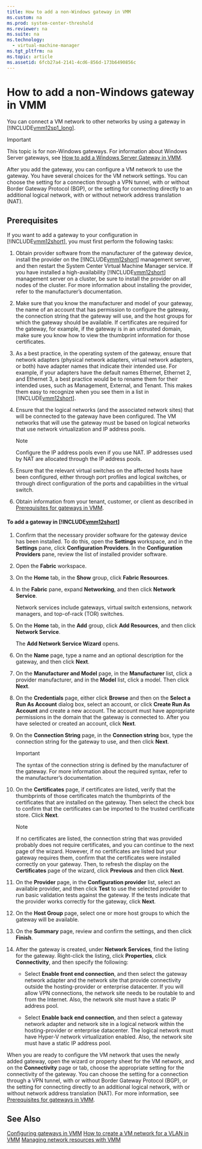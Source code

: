 ```yaml
---
title: How to add a non-Windows gateway in VMM
ms.custom: na
ms.prod: system-center-threshold
ms.reviewer: na
ms.suite: na
ms.technology: 
  - virtual-machine-manager
ms.tgt_pltfrm: na
ms.topic: article
ms.assetid: 6fcb27a4-2141-4cd6-856d-173b6490856c
---
```

# How to add a non-Windows gateway in VMM
You can connect a VM network to other networks by using a gateway in [!INCLUDE[vmm12sp1_long](./Token/vmm12sp1_long_md.md)].

> [!IMPORTANT]
> This topic is for non\-Windows gateways. For information about Windows Server gateways, see [How to add a Windows Server Gateway in VMM](./How-to-add-a-Windows-Server-Gateway-in-VMM.md).

After you add the gateway, you can configure a VM network to use the gateway. You have several choices for the VM network settings. You can choose the setting for a connection through a VPN tunnel, with or without Border Gateway Protocol \(BGP\), or the setting for connecting directly to an additional logical network, with or without network address translation \(NAT\).

## Prerequisites
If you want to add a gateway to your configuration in [!INCLUDE[vmm12short](./Token/vmm12short_md.md)], you must first perform the following tasks:

1.  Obtain provider software from the manufacturer of the gateway device, install the provider on the [!INCLUDE[vmm12short](./Token/vmm12short_md.md)] management server, and then restart the System Center Virtual Machine Manager service. If you have installed a high\-availability [!INCLUDE[vmm12short](./Token/vmm12short_md.md)] management server on a cluster, be sure to install the provider on all nodes of the cluster. For more information about installing the provider, refer to the manufacturer’s documentation.

2.  Make sure that you know the manufacturer and model of your gateway, the name of an account that has permission to configure the gateway, the connection string that the gateway will use, and the host groups for which the gateway should be available. If certificates are required for the gateway, for example, if the gateway is in an untrusted domain, make sure you know how to view the thumbprint information for those certificates.

3.  As a best practice, in the operating system of the gateway, ensure that network adapters \(physical network adapters, virtual network adapters, or both\) have adapter names that indicate their intended use. For example, if your adapters have the default names Ethernet, Ethernet 2, and Ethernet 3, a best practice would be to rename them for their intended uses, such as Management, External, and Tenant. This makes them easy to recognize when you see them in a list in [!INCLUDE[vmm12short](./Token/vmm12short_md.md)].

4.  Ensure that the logical networks \(and the associated network sites\) that will be connected to the gateway have been configured. The VM networks that will use the gateway must be based on logical networks that use network virtualization and IP address pools.

    > [!NOTE]
    > Configure the IP address pools even if you use NAT. IP addresses used by NAT are allocated through the IP address pools.

5.  Ensure that the relevant virtual switches on the affected hosts have been configured, either through port profiles and logical switches, or through direct configuration of the ports and capabilities in the virtual switch.

6.  Obtain information from your tenant, customer, or client as described in [Prerequisites for gateways in VMM](./Prerequisites-for-gateways-in-VMM.md).

#### To add a gateway in [!INCLUDE[vmm12short](./Token/vmm12short_md.md)]

1.  Confirm that the necessary provider software for the gateway device has been installed. To do this, open the **Settings** workspace, and in the **Settings** pane, click **Configuration Providers**. In the **Configuration Providers** pane, review the list of installed provider software.

2.  Open the **Fabric** workspace.

3.  On the **Home** tab, in the **Show** group, click **Fabric Resources**.

4.  In the **Fabric** pane, expand **Networking**, and then click **Network Service**.

    Network services include gateways, virtual switch extensions, network managers, and top\-of\-rack \(TOR\) switches.

5.  On the **Home** tab, in the **Add** group, click **Add Resources**, and then click **Network Service**.

    The **Add Network Service Wizard** opens.

6.  On the **Name** page, type a name and an optional description for the gateway, and then click **Next**.

7.  On the **Manufacturer and Model** page, in the **Manufacturer** list, click a provider manufacturer, and in the **Model** list, click a model. Then click **Next**.

8.  On the **Credentials** page, either click **Browse** and then on the **Select a Run As Account** dialog box, select an account, or click **Create Run As Account** and create a new account. The account must have appropriate permissions in the domain that the gateway is connected to. After you have selected or created an account, click **Next**.

9. On the **Connection String** page, in the **Connection string** box, type the connection string for the gateway to use, and then click **Next**.

    > [!IMPORTANT]
    > The syntax of the connection string is defined by the manufacturer of the gateway. For more information about the required syntax, refer to the manufacturer’s documentation.

10. On the **Certificates** page, if certificates are listed, verify that the thumbprints of those certificates match the thumbprints of the certificates that are installed on the gateway. Then select the check box to confirm that the certificates can be imported to the trusted certificate store. Click **Next**.

    > [!NOTE]
    > If no certificates are listed, the connection string that was provided probably does not require certificates, and you can continue to the next page of the wizard. However, if no certificates are listed but your gateway requires them, confirm that the certificates were installed correctly on your gateway. Then, to refresh the display on the **Certificates** page of the wizard, click **Previous** and then click **Next**.

11. On the **Provider** page, in the **Configuration provider** list, select an available provider, and then click **Test** to use the selected provider to run basic validation tests against the gateway. If the tests indicate that the provider works correctly for the gateway, click **Next**.

12. On the **Host Group** page, select one or more host groups to which the gateway will be available.

13. On the **Summary** page, review and confirm the settings, and then click **Finish**.

14. After the gateway is created, under **Network Services**, find the listing for the gateway. Right\-click the listing, click **Properties**, click **Connectivity**, and then specify the following:

    -   Select **Enable front end connection**, and then select the gateway network adapter and the network site that provide connectivity outside the hosting\-provider or enterprise datacenter. If you will allow VPN connections, the network site needs to be routable to and from the Internet. Also, the network site must have a static IP address pool.

    -   Select **Enable back end connection**, and then select a gateway network adapter and network site in a logical network within the hosting\-provider or enterprise datacenter. The logical network must have Hyper\-V network virtualization enabled. Also, the network site must have a static IP address pool.

When you are ready to configure the VM network that uses the newly added gateway, open the wizard or property sheet for the VM network, and on the **Connectivity** page or tab, choose the appropriate setting for the connectivity of the gateway. You can choose the setting for a connection through a VPN tunnel, with or without Border Gateway Protocol \(BGP\), or the setting for connecting directly to an additional logical network, with or without network address translation \(NAT\). For more information, see [Prerequisites for gateways in VMM](./Prerequisites-for-gateways-in-VMM.md).

## See Also
[Configuring gateways in VMM](./Configuring-gateways-in-VMM.md)
[How to create a VM network for a VLAN in VMM](./How-to-create-a-VM-network-for-a-VLAN-in-VMM.md)
[Managing network resources with VMM](./Managing-network-resources-with-VMM.md)


